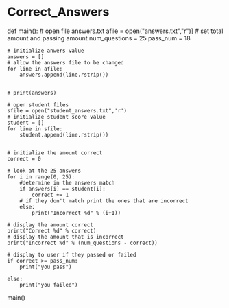 # Correct_Answers

def main():
    # open file answers.txt
    afile = open("answers.txt","r")]
    # set total amount and passing amount
    num_questions = 25
    pass_num = 18


    # initialize anwers value
    answers = []
    # allow the answers file to be changed
    for line in afile:
        answers.append(line.rstrip())


    # print(answers)
    
    # open student files
    sfile = open("student_answers.txt",'r')
    # initialize student score value
    student = []
    for line in sfile:
        student.append(line.rstrip())

    
    # initialize the amount correct
    correct = 0

    # look at the 25 answers 
    for i in range(0, 25):
        #determine in the answers match
        if answers[i] == student[i]:
            correct += 1
        # if they don't match print the ones that are incorrect
        else:
            print("Incorrect %d" % (i+1))

    # display the amount correct
    print("Correct %d" % correct)
    # display the amount that is incorrect
    print("Incorrect %d" % (num_questions - correct))

    # display to user if they passed or failed
    if correct >= pass_num:
        print("you pass")

    else:
        print("you failed")


main()
